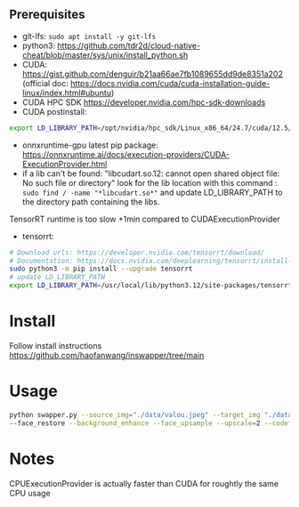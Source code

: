 
## Prerequisites
- git-lfs: `sudo apt install -y git-lfs`
- python3: https://github.com/tdr2d/cloud-native-cheat/blob/master/sys/unix/install_python.sh
- CUDA: https://gist.github.com/denguir/b21aa66ae7fb1089655dd9de8351a202 (official doc: https://docs.nvidia.com/cuda/cuda-installation-guide-linux/index.html#ubuntu)
- CUDA HPC SDK https://developer.nvidia.com/hpc-sdk-downloads
- CUDA postinstall:
```bash
export LD_LIBRARY_PATH=/opt/nvidia/hpc_sdk/Linux_x86_64/24.7/cuda/12.5/targets/x86_64-linux/lib/${LD_LIBRARY_PATH:+:${LD_LIBRARY_PATH}}
```
- onnxruntime-gpu latest pip package: https://onnxruntime.ai/docs/execution-providers/CUDA-ExecutionProvider.html
- if a lib can't be found: "libcudart.so.12: cannot open shared object file: No such file or directory" look for the lib location with this command : `sudo find / -name "*libcudart.so*"` and update LD_LIBRARY_PATH to the directory path containing the libs.


TensorRT runtime is too slow +1min compared to CUDAExecutionProvider
- tensorrt: 
```bash
# Download urls: https://developer.nvidia.com/tensorrt/download/
# Documentation: https://docs.nvidia.com/deeplearning/tensorrt/install-guide/index.html#installing-debian
sudo python3 -m pip install --upgrade tensorrt
# update LD_LIBRARY_PATH
export LD_LIBRARY_PATH=/usr/local/lib/python3.12/site-packages/tensorrt_libs/${LD_LIBRARY_PATH:+:${LD_LIBRARY_PATH}}
```

# Install 
Follow install instructions https://github.com/haofanwang/inswapper/tree/main


# Usage
```bash
python swapper.py --source_img="./data/valou.jpeg" --target_img "./data/model_1.png" \
--face_restore --background_enhance --face_upsample --upscale=2 --codeformer_fidelity=0.5
```


# Notes
CPUExecutionProvider is actually faster than CUDA for roughtly the same CPU usage